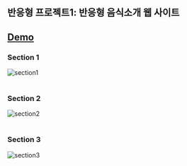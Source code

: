 ## 반응형 프로젝트1: 반응형 음식소개 웹 사이트
## **[Demo](https://kimyoosang.github.io/SideProject1_Food/)**

### Section 1
![section1](https://user-images.githubusercontent.com/71270310/153841223-ffdb2b51-27d5-4ae9-8fee-132a5cd9a23f.gif)
<br></br>

### Section 2
![section2](https://user-images.githubusercontent.com/71270310/153843916-eb79bec5-f6ee-4e18-b0fb-7665b373bcff.gif)
<br></br>

### Section 3
![section3](https://user-images.githubusercontent.com/71270310/153844155-a734844d-d762-4deb-ad0f-7ba4cb75955c.gif)
<br></br>

